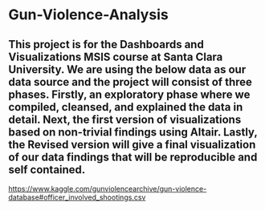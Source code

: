 # Gun-Violence-Analysis
## This project is for the Dashboards and Visualizations MSIS course at Santa Clara University. We are using the below data as our data source and the project will consist of three phases. Firstly, an exploratory phase where we compiled, cleansed, and explained the data in detail. Next, the first version of visualizations based on non-trivial findings using Altair. Lastly, the Revised version will give a final visualization of our data findings that will be reproducible and self contained.   

https://www.kaggle.com/gunviolencearchive/gun-violence-database#officer_involved_shootings.csv
